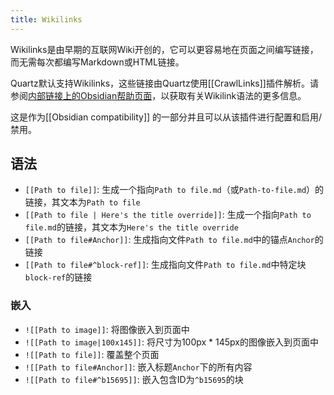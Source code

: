```yaml
---
title: Wikilinks
---
```


Wikilinks是由早期的互联网Wiki开创的，它可以更容易地在页面之间编写链接，而无需每次都编写Markdown或HTML链接。

Quartz默认支持Wikilinks，这些链接由Quartz使用[[CrawlLinks]]插件解析。请参阅[内部链接上的Obsidian帮助页面](https://help.obsidian.md/Linking+notes+和+files/Internal+links)，以获取有关Wikilink语法的更多信息。

这是作为[[Obsidian compatibility]] 的一部分并且可以从该插件进行配置和启用/禁用。

## 语法

- `[[Path to file]]`: 生成一个指向`Path to file.md`（或`Path-to-file.md`）的链接，其文本为`Path to file`
- `[[Path to file | Here's the title override]]`: 生成一个指向`Path to file.md`的链接，其文本为`Here's the title override`
- `[[Path to file#Anchor]]`: 生成指向文件`Path to file.md`中的锚点`Anchor`的链接
- `[[Path to file#^block-ref]]`: 生成指向文件`Path to file.md`中特定块`block-ref`的链接

### 嵌入

- `![[Path to image]]`: 将图像嵌入到页面中
- `![[Path to image|100x145]]`: 将尺寸为100px * 145px的图像嵌入到页面中
- `![[Path to file]]`: 覆盖整个页面
- `![[Path to file#Anchor]]`: 嵌入标题`Anchor`下的所有内容
- `![[Path to file#^b15695]]`: 嵌入包含ID为`^b15695`的块
